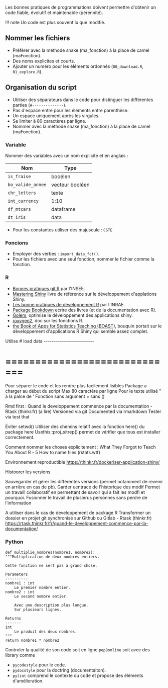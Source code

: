 Les bonnes pratiques de programmations doivent permettre d'obtenir un code fiable, évolutif et maintenable (pérennité). 

!!! note
    Un code est plus souvent lu que modifié.

## Nommer les fichiers 

* Préférer avec la méthode snake (ma_fonction) à la place de camel (maFonction).
* Des noms explicites et courts.
* Ajouter un numéro pour les éléments ordonnés (`00_download.R`, `01_explore.R`).
    
## Organisation du script

* Utiliser des séparateurs dans le code pour distinguer les différentes parties (`#--------------`).
* Pas d'espace entre pour les éléments entre parenthèse.
* Un espace uniquement après les virgules.
* Se limiter à 80 caractères par ligne.
* Nommer avec la méthode snake (ma_fonction) à la place de camel (maFonction).

### Variable

Nommer des variables avec un nom explicite et en anglais :

Nom                | Type
-------------------|---
`is_fraise`        | booélen
`bo_valide_annee`  | vecteur booléen
`chr_letters`      | texte
`int_currency`     | 1:10
`df_mtcars`        | dataframe
`dt_iris`          | data

* Pour les constantes utiliser des majuscule : `CSTE`

### Foncions

* Employer des verbes : `import_data_fct()`.
* Pour les fichiers avec une seul fonction, nommer le fichier comme la fonction.

### R

* [Bonnes pratiques git R](https://inseefrlab.github.io/formation-bonnes-pratiques-git-R/) par l'INSEE.
* [Mastering Shiny](https://mastering-shiny.org/index.html) livre de référence sur le développement d'applations Shiny.
* [Les bonne pratiques de développement R](https://docs.sk8.inrae.fr/074-bonnespratiquesR.html) par l'INRAE.
* [Package Bookdown](https://bookdown.org/) ecrire des livres (et de la documentation avec R).
* [Golem](https://github.com/ThinkR-open/golem), optimise le développement des applications shiny.
* [roxygen2](https://github.com/r-lib/roxygen2), doc sur les fonctions R.
* [the Book of Apps for Statistics Teaching (BOAST)](https://educationshinyappteam.github.io/), bouquin portait sur le développement d'applications R Shiny qui semble assez complet.

Utilise # load data -------------------------
# =============================
Pour séparer le code et les rendre plus facilement lisibles
Package a charger au début du script
Max 80 caractère par ligne
Pour le texte utilisé " à la palce de '
Fonction sans argument = sans ()

Rmd first : Quand le developpement commence par la documentation - Rtask (thinkr.fr) (a lire)
Versioned via git
Documented via rmarkdown
Tester via test that

Éviter setwd()
Utiliser des chemins relatif avec la fonction here() du package here
Usethis::proj_sitrep() permet de vérifier que tous est installer correctement.

Comment nommer les choses explicitement : What They Forgot to Teach You About R - 5  How to name files (rstats.wtf)

Environnement reproductible https://thinkr.fr/dockeriser-application-shiny/

Histoorer les versions 

Sauvegarder et gérer les différentes versions (permet notamment de revenir en arrière en cas de pb).
Garder uentrace de l'historique des modif
Permet un travaill collaboratif en permettant de savoir qui a fait les modfi et pourquoi. Fusionner le travail de plusierus personnes sans perdre de l'information

A utiliser dans le cas de developpement de package R
Transformer un dossier en projet git synchronisé sur Github ou Gitlab - Rtask (thinkr.fr)
https://rtask.thinkr.fr/fr/quand-le-developpement-commence-par-la-documentation/

### Python

```
def multiplie_nombres(nombre1, nombre2):
"""Multiplication de deux nombres entiers.

Cette fonction ne sert pas à grand chose.

Parameters
----------
nombre1 : int
    Le premier nombre entier.
nombre2 : int
    Le second nombre entier.

    Avec une description plus longue.
    Sur plusieurs lignes.

Returns
-------
int
    Le produit des deux nombres.
"""
return nombre1 * nombre2
```

Controler la qualité de son code soit en ligne `pep8online` soit avec des library comme 

* `pycodestyle` pour le code.
* `pydocstyle` pour la doctring (documentaiton).
* `pylint` comprend le contexte du code et propose des éléments d'amélioration.


